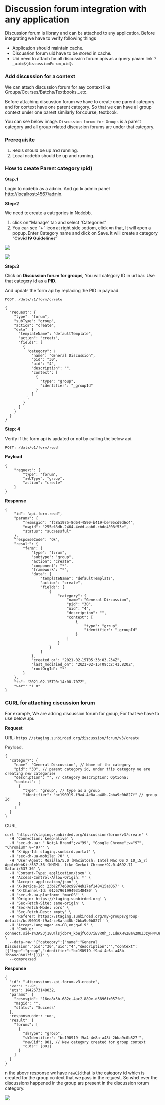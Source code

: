 # Discussion forum integration with any application

Discussion forum is library and can be attached to any application. Before integrating we have to verify following things

* Application should maintain cache.
* Discussion forum uid have to be stored in cache.
* Uid need to attach for all discussion forum apis as a query param link `?_uid=${discussionForum_uid}`.

### Add discussion for a context <a href="#add-discussion-for-a-context" id="add-discussion-for-a-context"></a>

We can attach discussion forum for any context like Groups/Courses/Batchs/Textbooks…etc.

Before attaching discussion forum we have to create one parent category and for context have one parent category. So that we can have all group context under one parent similarly for course, textbook.

You can see below image. `Discussion forum for Groups` is a parent category and all group related discussion forums are under that category.

### **Prerequisite** <a href="#prerequisite" id="prerequisite"></a>

1. Redis should be up and running.
2. Local nodebb should be up and running.

### How to create Parent category (pid)

**Step:1**

Login to nodebb as a admin. And go to admin panel [http://localhost:4567/admin](http://localhost:4567/admin).

**Step:2**

We need to create a categories in Nodebb.

1. click on “Manage“ tab and select “Categories“
2. You can see “**+**“ icon at right side bottom, click on that, It will open a popup. Enter Category name and click on Save. It will create a category “**Covid 19 Guidelines”**

![](<../../../../.gitbook/assets/image (7) (1) (1).png>)

![](../../../../.gitbook/assets/image-20220120-101751.png)

**Step:3**

Click on **Discussion forum for groups,** You will category ID in url bar. Use that category id as a **PID.**

And update the form api by replacing the PID in payload.

```
POST: /data/v1/form/create 
```

```
{
  "request": {
    "type": "forum",
    "subType": "group",
    "action": "create",
    "data": {
      "templateName": "defaultTemplate",
      "action": "create",
      "fields": [
        {
          "category": {
            "name": "General Discussion",
            "pid": "30",
            "uid": "4",
            "description": "",
            "context": [
              {
                "type": "group",
                "identifier": "_groupId"
              }
            ]
          }
        }
      ]
    }
  }
}
```

**Step: 4**

Verify if the form api is updated or not by calling the below api.

```
POST: /data/v1/form/read 
```

**Payload**

```
{
    "request": {
        "type": "forum",
        "subType": "group",
        "action": "create"
    }
}
```

**Response**

```
{
    "id": "api.form.read",
    "params": {
        "resmsgid": "f18a1975-8d64-4590-b419-be495cd9d6c4",
        "msgid": "255e08db-2464-4edd-aab6-cbde4308f53e",
        "status": "successful"
    },
    "responseCode": "OK",
    "result": {
        "form": {
            "type": "forum",
            "subtype": "group",
            "action": "create",
            "component": "*",
            "framework": "*",
            "data": {
                "templateName": "defaultTemplate",
                "action": "create",
                "fields": [
                    {
                        "category": {
                            "name": "General Discussion",
                            "pid": "30",
                            "uid": "4",
                            "description": "",
                            "context": [
                                {
                                    "type": "group",
                                    "identifier": "_groupId"
                                }
                            ]
                        }
                    }
                ]
            },
            "created_on": "2021-02-15T05:33:03.734Z",
            "last_modified_on": "2021-02-15T09:52:41.820Z",
            "rootOrgId": "*"
        }
    },
    "ts": "2021-02-15T10:14:08.707Z",
    "ver": "1.0"
}
```

### **CURL for attaching discussion forum**

For example, We are adding discussion forum for group, For that we have to use below api.

**Request**

URL: `https://staging.sunbirded.org/discussion/forum/v3/create`

Payload:

```
{
  "category": {
    "name": "General Discussion", // Name of the category 
    "pid": "30", // parent category id, under this category we are creating new categories
    "description": "", // category description: Optional
    "context": [
      {
        "type": "group", // type as a group
        "identifier": "bc190919-f9a4-4e8a-a48b-2bba9c0b827f" // group Id
      }
    ]
  }
}
```

CURL

```
curl 'https://staging.sunbirded.org/discussion/forum/v3/create' \
  -H 'Connection: keep-alive' \
  -H 'sec-ch-ua: " Not;A Brand";v="99", "Google Chrome";v="97", "Chromium";v="97"' \
  -H 'X-App-Id: staging.sunbird.portal' \
  -H 'sec-ch-ua-mobile: ?0' \
  -H 'User-Agent: Mozilla/5.0 (Macintosh; Intel Mac OS X 10_15_7) AppleWebKit/537.36 (KHTML, like Gecko) Chrome/97.0.4692.71 Safari/537.36' \
  -H 'Content-Type: application/json' \
  -H 'Access-Control-Allow-Origin: *' \
  -H 'Accept: application/json' \
  -H 'X-Device-Id: 23b82f7e68c9974eb17af148415a6067' \
  -H 'X-Channel-Id: 0126796199493140480' \
  -H 'sec-ch-ua-platform: "macOS"' \
  -H 'Origin: https://staging.sunbirded.org' \
  -H 'Sec-Fetch-Site: same-origin' \
  -H 'Sec-Fetch-Mode: cors' \
  -H 'Sec-Fetch-Dest: empty' \
  -H 'Referer: https://staging.sunbirded.org/my-groups/group-details/bc190919-f9a4-4e8a-a48b-2bba9c0b827f' \
  -H 'Accept-Language: en-GB,en;q=0.9' \
  -H 'Cookie: connect.sid=s%3AS3j18UnlsjcbY4_kbWjfCdO7iBvR0h_G.1dWXH%2Ba%2BUZ3zyFN4JnK2ucdU9mFqkRfmiPJrTgxulPU' \
  --data-raw '{"category":{"name":"General Discussion","pid":"30","uid":"4","description":"","context":[{"type":"group","identifier":"bc190919-f9a4-4e8a-a48b-2bba9c0b827f"}]}}' \
  --compressed
```

**Response**

```
{
  "id": ".discussions.api.forum.v3.create",
  "ver": "1.0",
  "ets": 1642673148032,
  "params": {
    "resmsgid": "16ea8c5b-682c-4ac2-889e-d5896fc057fd",
    "msgid": "",
    "status": "Success"
  },
  "responseCode": "OK",
  "result": {
    "forums": [
      {
        "sbType": "group",
        "sbIdentifier": "bc190919-f9a4-4e8a-a48b-2bba9c0b827f",
        "newCid": 801, // New category created for group context 
        "cids": [801]
      }
    ]
  }
}
```

n the above response we have `newCid` that is the category id which is created for the group context that we pass in the request. So whet ever the discussions happened in the group are present in the discussion forum category.

![](../../../../.gitbook/assets/image-20220120-102557.png)

